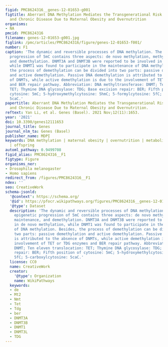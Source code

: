 ```yaml
---
figid: PMC8624316__genes-12-01653-g001
figtitle: Aberrant DNA Methylation Mediates the Transgenerational Risk of Metabolic
  and Chronic Disease Due to Maternal Obesity and Overnutrition
organisms:
- NA
pmcid: PMC8624316
filename: genes-12-01653-g001.jpg
figlink: /pmc/articles/PMC8624316/figure/genes-12-01653-f001/
number: F1
caption: 'The dynamic and reversible processes of DNA methylation. The whole epigenetic
  progression of 5mC contains three aspects: de novo methylation, methylation maintenance,
  and demethylation. DNMT3A and DNMT3B were reported to be involved in de novo methylation,
  while DNMT1 was found to participate in the maintenance of DNA methylation. Besides,
  the process of demethylation can be divided into two parts: passive demethylation
  and active demethylation. Passive DNA demethylation is attributed to the absence
  of DNMTs, while active demethylation is due to the involvement of TET or TDG enzymes
  and BER repair pathway. Abbreviation: DNA methyltransferase: DNMT; Ten eleven translocation:
  TET; Thymine DNA glycosylase: TDG; Base excision repair: BER; Fifth position of
  cytosine: 5mC; 5-hydroxymethylcytosine: 5hmC; 5-formylcytosine: 5fC; 5-carboxylcytosine:
  5caC.'
papertitle: Aberrant DNA Methylation Mediates the Transgenerational Risk of Metabolic
  and Chronic Disease Due to Maternal Obesity and Overnutrition.
reftext: Yan Li, et al. Genes (Basel). 2021 Nov;12(11):1653.
year: '2021'
doi: 10.3390/genes12111653
journal_title: Genes
journal_nlm_ta: Genes (Basel)
publisher_name: MDPI
keywords: DNA methylation | maternal obesity | overnutrition | metabolic diseases
  | offspring
automl_pathway: 0.9499708
figid_alias: PMC8624316__F1
figtype: Figure
organisms_ner:
- Drosophila melanogaster
- Homo sapiens
redirect_from: /figures/PMC8624316__F1
ndex: ''
seo: CreativeWork
schema-jsonld:
  '@context': https://schema.org/
  '@id': https://pfocr.wikipathways.org/figures/PMC8624316__genes-12-01653-g001.html
  '@type': Dataset
  description: 'The dynamic and reversible processes of DNA methylation. The whole
    epigenetic progression of 5mC contains three aspects: de novo methylation, methylation
    maintenance, and demethylation. DNMT3A and DNMT3B were reported to be involved
    in de novo methylation, while DNMT1 was found to participate in the maintenance
    of DNA methylation. Besides, the process of demethylation can be divided into
    two parts: passive demethylation and active demethylation. Passive DNA demethylation
    is attributed to the absence of DNMTs, while active demethylation is due to the
    involvement of TET or TDG enzymes and BER repair pathway. Abbreviation: DNA methyltransferase:
    DNMT; Ten eleven translocation: TET; Thymine DNA glycosylase: TDG; Base excision
    repair: BER; Fifth position of cytosine: 5mC; 5-hydroxymethylcytosine: 5hmC; 5-formylcytosine:
    5fC; 5-carboxylcytosine: 5caC.'
  license: CC0
  name: CreativeWork
  creator:
    '@type': Organization
    name: WikiPathways
  keywords:
  - de
  - Mt2
  - Nmt
  - Tet
  - Tdg
  - ber
  - DNMT3A
  - DNMT3B
  - DNMT1
  - DNMT3L
  - TDG
---
```

